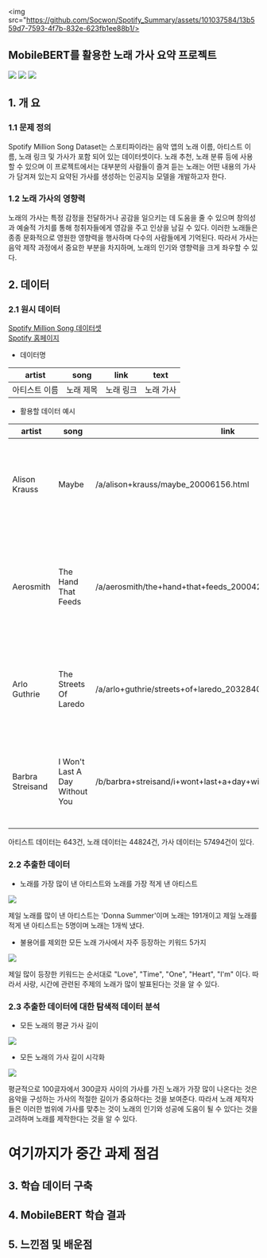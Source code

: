 <img src="https://github.com/Socwon/Spotify_Summary/assets/101037584/13b559d7-7593-4f7b-832e-623fb1ee88b1/>


## MobileBERT를 활용한 노래 가사 요약 프로젝트  
<!-- 
badge icon 참고 사이트
https://github.com/danmadeira/simple-icon-badges
-->
<img src="https://img.shields.io/badge/python-%233776AB.svg?&style=for-the-badge&logo=python&logoColor=white" /> <img src="https://img.shields.io/badge/pytorch-%23EE4C2C.svg?&style=for-the-badge&logo=pytorch&logoColor=white" /> <img src="https://img.shields.io/badge/pycharm-%23000000.svg?&style=for-the-badge&logo=pycharm&logoColor=white" />

## 1. 개 요 
### 1.1 문제 정의
Spotify Million Song Dataset는 스포티파이라는 음악 앱의 노래 이름, 아티스트 이름, 노래 링크 및 가사가 포함 되어 있는 데이터셋이다. 노래 추천, 노래 분류 등에 사용할 수 있으며 이 프로젝트에서는 대부분의 사람들이 즐겨 듣는 노래는 어떤 내용의 가사가 담겨져 있는지 요약된 가사를 생성하는 인공지능 모델을 개발하고자 한다.

### 1.2 노래 가사의 영향력
노래의 가사는 특정 감정을 전달하거나 공감을 일으키는 데 도움을 줄 수 있으며 창의성과 예술적 가치를 통해 청취자들에게 영감을 주고 인상을 남길 수 있다. 이러한 노래들은 종종 문화적으로 영원한 영향력을 행사하며 다수의 사람들에게 기억된다. 따라서 가사는 음악 제작 과정에서 중요한 부분을 차지하며, 노래의 인기와 영향력을 크게 좌우할 수 있다.

## 2. 데이터
### 2.1 원시 데이터
[Spotify Million Song 데이터셋](https://www.kaggle.com/datasets/notshrirang/spotify-million-song-dataset)<br/>
[Spotify 홈페이지](https://open.spotify.com/)

- 데이터명

| artist | song | link  | text  |
|-------|-----|-------|-------|
|아티스트 이름|노래 제목| 노래 링크 | 노래 가사 |

- 활용할 데이터 예시

| artist | song | link  | text  |
|-------|-----|-------|-------|
|Alison Krauss|Maybe| /a/alison+krauss/maybe_20006156.html | Yesterday the odds were stacked In favor of my expectations Flyin' above the rest, Never fa... |
| Aerosmith | The Hand That Feeds | /a/aerosmith/the+hand+that+feeds_20004218.html  | Doctor, doctor, doctor Please, doctor, doctor, please Doctor, doctor, doctor Feel like a ol...  |
| Arlo Guthrie | The Streets Of Laredo | /a/arlo+guthrie/streets+of+laredo_20328407.html  | As I walked out in the streets of Laredo As I walked out in Laredo one day I spied a poor cowb...  |
| Barbra Streisand | I Won't Last A Day Without You | /b/barbra+streisand/i+wont+last+a+day+without+you_20699679.html  | Day after day I must face a world of strangers Where I don't belong, I'm not that strong It's ...  |

아티스트 데이터는 643건, 노래 데이터는 44824건, 가사 데이터는 57494건이 있다.


### 2.2 추출한 데이터
- 노래를 가장 많이 낸 아티스트와 노래를 가장 적게 낸 아티스트

<img src="https://github.com/Socwon/Spotify_Summary/assets/101037584/baa3f96f-1514-4227-8e51-9ef679c2ce3a"/>

제일 노래를 많이 낸 아티스트는 'Donna Summer'이며 노래는 191개이고 제일 노래를 적게 낸 아티스트는 5명이며 노래는 1개씩 냈다.

- 불용어를 제외한 모든 노래 가사에서 자주 등장하는 키워드 5가지

<img src="https://github.com/Socwon/Spotify_Summary/assets/101037584/9b8f5cbe-4de5-487b-8377-21618e0fa9df"/>

제일 많이 등장한 키워드는 순서대로 "Love", "Time", "One", "Heart", "I'm" 이다.
따라서 사랑, 시간에 관련된 주제의 노래가 많이 발표된다는 것을 알 수 있다.

### 2.3 추출한 데이터에 대한 탐색적 데이터 분석
- 모든 노래의 평균 가사 길이
<img src="https://github.com/Socwon/Spotify_Summary/assets/101037584/318475fc-1f52-4102-ba87-03f0a6cfdce3"/>

- 모든 노래의 가사 길이 시각화
<img src="https://github.com/Socwon/Spotify_Summary/assets/101037584/a0cc12b0-4f2f-48e3-aad2-36b7a8677f26"/>

평균적으로 100글자에서 300글자 사이의 가사를 가진 노래가 가장 많이 나온다는 것은 음악을 구성하는 가사의 적절한 길이가 중요하다는 것을 보여준다. 따라서 노래 제작자들은 이러한 범위에 가사를 맞추는 것이 노래의 인기와 성공에 도움이 될 수 있다는 것을 고려하며 노래를 제작한다는 것을 알 수 있다.




# 여기까지가 중간 과제 점검 

## 3. 학습 데이터 구축

## 4. MobileBERT 학습 결과

## 5. 느낀점 및 배운점
